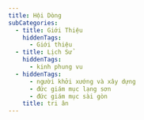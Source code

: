 ```yaml
---
title: Hội Dòng
subCategories:
  - title: Giới Thiệu
    hiddenTags:
      - Giới thiệu
  - title: Lịch Sử
    hiddenTags:
      - kinh phung vu
  - hiddenTags:
      - người khởi xướng và xây dựng
      - đức giám mục lạng sơn
      - đức giám mục sài gòn
    title: tri ân
---
```

